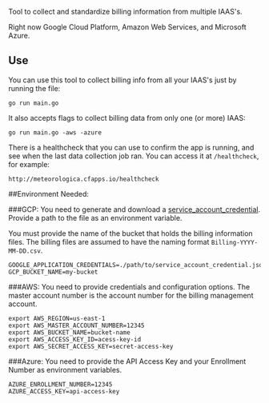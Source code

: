 Tool to collect and standardize billing information from multiple IAAS's.

Right now Google Cloud Platform, Amazon Web Services, and Microsoft Azure.

## Use
You can use this tool to collect billing info from all your IAAS's just by running the file:
```
go run main.go
```

It also accepts flags to collect billing data from only one (or more) IAAS:
```
go run main.go -aws -azure
```

There is a healthcheck that you can use to confirm the app is running, and see when the last data collection job ran. You can access it at `/healthcheck`, for example:
```
http://meteorologica.cfapps.io/healthcheck
```


##Environment Needed:

###GCP:
You need to generate and download a
[service_account_credential](https://cloud.google.com/storage/docs/authentication#service_accounts).
Provide a path to the file as an environment variable.

You must provide the name of the bucket that holds the billing information files. The billing files are assumed to have the naming format `Billing-YYYY-MM-DD.csv`.

```
GOOGLE_APPLICATION_CREDENTIALS=./path/to/service_account_credential.json
GCP_BUCKET_NAME=my-bucket
```

###AWS:
You need to provide credentials and configuration options. The master account number is the account number for the billing management account.

```
export AWS_REGION=us-east-1
export AWS_MASTER_ACCOUNT_NUMBER=12345
export AWS_BUCKET_NAME=bucket-name
export AWS_ACCESS_KEY_ID=acess-key-id
export AWS_SECRET_ACCESS_KEY=secret-access-key
```


###Azure:
You need to provide the API Access Key and your Enrollment Number as environment variables.

```
AZURE_ENROLLMENT_NUMBER=12345
AZURE_ACCESS_KEY=api-access-key
```

